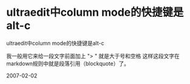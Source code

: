 # ultraedit中column mode的快捷键是alt-c

ultraedit中column mode的快捷键是alt-c

我一般用它来给一段文字前面加上 "> "
就是大于号和空格
这样这段文字在markdown规则中就是段落引用（blockquote）了。

2007-02-02